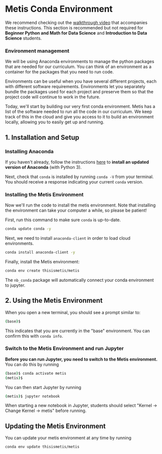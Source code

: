 
# Metis Conda Environment

We recommend checking out the [walkthrough video](https://youtu.be/q1RXF4fdlJc) that accompanies these instructions.  This section is recommended but not required for **Beginner Python and Math for Data Science** and **Introduction to Data Science** students.

### Environment management

We will be using Anaconda environments to manage the python packages that are
needed for our curriculum. You can think of an environment as a container for
the packages that you need to run code.

Environments can be useful when you have several different projects, each with
different software requirements. Environments let you separately bundle the packages
used for each project and preserve them so that the project code will continue
to work in the future.

Today, we'll start by building our very first conda environment. Metis has a
list of the software needed to run all the code in our curriculum. We keep track
of this in the cloud and give you access to it to build an environment locally, allowing you to easily get up and running.

## 1. Installation and Setup

### Installing Anaconda

If you haven't already, follow the instructions [here](https://github.com/thisismetis/NBM_Metis_Fundamentals/tree/master/anaconda_and_metis_env/anaconda_installation) to **install an updated version of Anaconda** (with Python 3). 

Next, check that `conda` is installed by running `conda -V` from your terminal. You should
receive a response indicating your current `conda` version.

### Installing the Metis Environment

Now we'll run the code to install the metis environment. Note that installing the environment can take your computer a while, so please be patient!

First, run this command to make sure `conda` is up-to-date.

```bash
conda update conda -y
```

Next, we need to install `anaconda-client` in order to load cloud environments.

```bash
conda install anaconda-client -y
```

Finally, install the Metis environment:

```bash
conda env create thisismetis/metis
```

The `nb_conda` package will automatically connect your conda environment to
jupyter.

## 2. Using the Metis Environment

When you open a new terminal, you should see a prompt similar to:

```bash
(base)$
```

This indicates that you are currently in the "base" environment. You can confirm
this with `conda info`.

### Switch to the Metis Environment and run Jupyter

**Before you can run Jupyter, you need to switch to the Metis environment.** You
can do this by running

```bash
(base)$ conda activate metis
(metis)$
```

You can then start Jupyter by running

```bash
(metis)$ jupyter notebook
```

When starting a new notebook in Jupyter, students should select "Kernel ->
Change Kernel -> metis" before running.

## Updating the Metis Environment

You can update your metis environment at any time by running

```bash
conda env update thisismetis/metis
```
